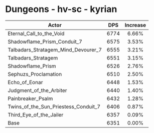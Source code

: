 # Dungeons - hv-sc - kyrian
| Actor | DPS | Increase |
|---|:---:|:---:|
|Eternal_Call_to_the_Void|6774|6.66%|
|Shadowflame_Prism_Conduit_7|6575|3.53%|
|Talbadars_Stratagem_Mind_Devourer_7|6555|3.21%|
|Talbadars_Stratagem|6551|3.15%|
|Shadowflame_Prism|6526|2.76%|
|Sephuzs_Proclamation|6510|2.50%|
|Echo_of_Eonar|6448|1.53%|
|Judgment_of_the_Arbiter|6440|1.40%|
|Painbreaker_Psalm|6432|1.28%|
|Twins_of_the_Sun_Priestess_Conduit_7|6406|0.87%|
|Third_Eye_of_the_Jailer|6357|0.09%|
|Base|6351|0.00%|
